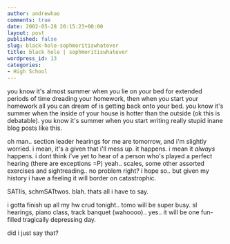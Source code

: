 ```yaml
---
author: andrewhao
comments: true
date: 2002-05-28 20:15:23+00:00
layout: post
published: false
slug: black-hole-sophmoritiswhatever
title: black hole | sophmoritiswhatever
wordpress_id: 13
categories:
- High School
---
```


you know it's almost summer when you lie on your bed for extended periods of time dreading your homework, then when you start your homework all you can dream of is getting back onto your bed.
you know it's summer when the inside of your house is hotter than the outside (ok this is debatable). you know it's summer when you start writing really stupid inane blog posts like this.

oh man.. section leader hearings for me are tomorrow, and i'm slightly worried. i mean, it's a given that i'll mess up. it happens. i mean it _always_ happens. i dont think i've yet to hear of a person who's played a perfect hearing (there are exceptions =P) yeah.. scales, some other assorted exercises and sightreading.. no problem right? i hope so.. but given my history i have a feeling it will border on catastrophic.

SATIIs, schmSATtwos. blah. thats all i have to say.

i gotta finish up all my hw crud tonight.. tomo will be super busy. sl hearings, piano class, track banquet (wahoooo).. yes.. it will be one fun-filled tragically depressing day.

did i just say that?


